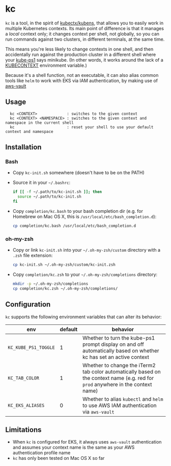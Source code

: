 # kc

`kc` is a tool, in the spirit of [kubectx/kubens](https://github.com/ahmetb/kubectx),
that allows you to easily work in multiple Kubernetes contexts. Its main point
of difference is that it manages a _local_ context only; it changes context per
shell, not globally, so you can run commands against two clusters, in different
terminals, at the same time.

This means you're less likely to change contexts in one shell, and then
accidentally run against the production cluster in a different shell where your
[kube-ps1](https://github.com/jonmosco/kube-ps1) says minikube. (In other words,
it works around the lack of a [KUBECONTEXT](https://github.com/kubernetes/kubernetes/issues/27308)
environment variable.)

Because it's a shell function, not an executable, it can also alias common tools
like `helm` to work with EKS via IAM authentication, by making use of
[aws-vault](https://github.com/99designs/aws-vault)

## Usage

```
  kc <CONTEXT>             : switches to the given context
  kc <CONTEXT> <NAMESPACE> : switches to the given context and namespace in the current shell
  kc                       : reset your shell to use your default context and namespace
```

## Installation

### Bash

- Copy `kc-init.sh` somewhere (doesn't have to be on the PATH)
- Source it in your `~/.bashrc`:

  ```bash
  if [[ -f ~/.path/to/kc-init.sh ]]; then
    source ~/.path/to/kc-init.sh
  fi
  ```
- Copy `completion/kc.bash` to your bash completion dir
  (e.g. for Homebrew on Mac OS X, this is `/usr/local/etc/bash_completion.d`):

  ```bash
  cp completion/kc.bash /usr/local/etc/bash_completion.d
  ```

### oh-my-zsh

- Copy or link `kc-init.sh` into your `~/.oh-my-zsh/custom` directory with a
  `.zsh` file extension:

  ```sh
  cp kc-init.sh ~/.oh-my-zsh/custom/kc-init.zsh
  ```
- Copy `completion/kc.zsh` to your `~/.oh-my-zsh/completions` directory:

  ```sh
  mkdir -p ~/.oh-my-zsh/completions
  cp completion/kc.zsh ~/.oh-my-zsh/completions/
  ```

## Configuration

`kc` supports the following environment variables that can alter its behavior:

env | default | behavior
--- | --- | ---
`KC_KUBE_PS1_TOGGLE` | 1 | Whether to turn the kube-ps1 prompt display on and off automatically based on whether kc has set an active context
`KC_TAB_COLOR` | 1 | Whether to change the iTerm2 tab color automatically based on the context name (e.g. red for `prod` anywhere in the context name)
`KC_EKS_ALIASES` | 0 | Whether to alias `kubectl` and `helm` to use AWS IAM authentication via `aws-vault`

## Limitations

- When `kc` is configured for EKS, it always uses `aws-vault` authentication and
assumes your context name is the same as your AWS authentication profile name
- `kc` has only been tested on Mac OS X so far
